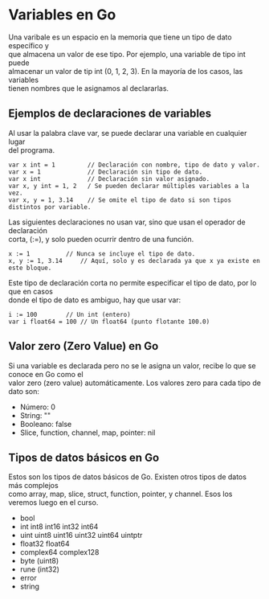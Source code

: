 # Variables en Go

Una varibale es un espacio en la memoria que tiene un tipo de dato específico y <br>
que almacena un valor de ese tipo. Por ejemplo, una variable de tipo int puede <br>
almacenar un valor de tip int (0, 1, 2, 3). En la mayoría de los casos, las variables<br>
tienen nombres que le asignamos al declararlas.

## Ejemplos de declaraciones de variables

Al usar la palabra clave var, se puede declarar una variable en cualquier lugar <br>
del programa.

```
var x int = 1         // Declaración con nombre, tipo de dato y valor.
var x = 1             // Declaración sin tipo de dato.
var x int             // Declaración sin valor asignado.
var x, y int = 1, 2   / Se pueden declarar múltiples variables a la vez.
var x, y = 1, 3.14    // Se omite el tipo de dato si son tipos distintos por variable.
```

Las siguientes declaraciones no usan var, sino que usan el operador de declaración <br>
corta, (:=), y solo pueden ocurrir dentro de una función.

```
x := 1			// Nunca se incluye el tipo de dato.
x, y := 1, 3.14		// Aquí, solo y es declarada ya que x ya existe en este bloque.
```

Este tipo de declaración corta no permite especificar el tipo de dato, por lo que en casos<br>
donde el tipo de dato es ambiguo, hay que usar var:

```
i := 100		// Un int (entero)
var i float64 = 100	// Un float64 (punto flotante 100.0)
```

## Valor zero (Zero Value) en Go

Si una variable es declarada pero no se le asigna un valor, recibe lo que se conoce en Go como el<br>
valor zero (zero value) automáticamente. Los valores zero para cada tipo de dato son:

- Número: 0
- String: ""
- Booleano: false
- Slice, function, channel, map, pointer: nil

## Tipos de datos básicos en Go

Estos son los tipos de datos básicos de Go. Existen otros tipos de datos más complejos<br>
como array, map, slice, struct, function, pointer, y channel. Esos los veremos luego en el curso.

- bool
- int int8 int16 int32 int64 
- uint uint8 uint16 uint32 uint64 uintptr
- float32 float64
- complex64 complex128 
- byte (uint8)
- rune (int32)
- error
- string

